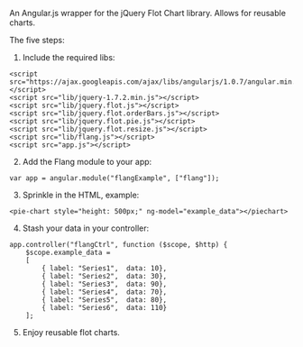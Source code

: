 An Angular.js wrapper for the jQuery Flot Chart library. Allows for reusable charts.


The five steps:

1. Include the required libs:
```
<script src="https://ajax.googleapis.com/ajax/libs/angularjs/1.0.7/angular.min.js"></script>
<script src="lib/jquery-1.7.2.min.js"></script>
<script src="lib/jquery.flot.js"></script>
<script src="lib/jquery.flot.orderBars.js"></script>
<script src="lib/jquery.flot.pie.js"></script>
<script src="lib/jquery.flot.resize.js"></script>
<script src="lib/flang.js"></script>
<script src="app.js"></script>
```

2. Add the Flang module to your app:
```
var app = angular.module("flangExample", ["flang"]);
```

3. Sprinkle in the HTML, example:
```
<pie-chart style="height: 500px;" ng-model="example_data"></piechart>
```

4. Stash your data in your controller:
```
app.controller("flangCtrl", function ($scope, $http) {
    $scope.example_data =
    [
        { label: "Series1",  data: 10},
        { label: "Series2",  data: 30},
        { label: "Series3",  data: 90},
        { label: "Series4",  data: 70},
        { label: "Series5",  data: 80},
        { label: "Series6",  data: 110}
    ];
```

5. Enjoy reusable flot charts.
